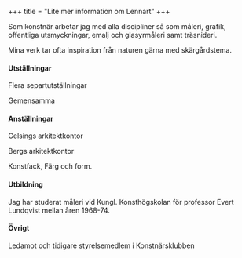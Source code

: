 +++
title = "Lite mer information om Lennart"
+++

Som konstnär arbetar jag med alla discipliner så som måleri, grafik, offentliga utsmyckningar, emalj och glasyrmåleri samt träsnideri.

Mina verk tar ofta inspiration från naturen gärna med skärgårdstema.
    

#### Utställningar

Flera separtutställningar

Gemensamma 

#### Anställningar

Celsings arkitektkontor

Bergs arkitektkontor

Konstfack, Färg och form.



#### Utbildning

Jag har studerat måleri vid Kungl. Konsthögskolan för professor Evert Lundqvist mellan åren 1968-74.

#### Övrigt

Ledamot och tidigare styrelsemedlem i Konstnärsklubben